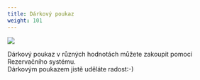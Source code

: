 ```yaml
---
title: Dárkový poukaz
weight: 101
---
```



![](/images/uploads/baner_poukaz_vig.jpg)

Dárkový poukaz v různých hodnotách můžete zakoupit pomocí Rezervačního systému.\
Dárkovým poukazem jistě uděláte radost:-)